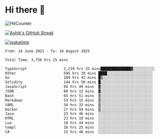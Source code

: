 # Hi there 👋

![HitCounter](https://hits.seeyoufarm.com/api/count/incr/badge.svg?url=https%3A%2F%2Fgithub.com%2Fashrhmn1212%2Fhit-counter)

<!-- ![Contribution Graph](https://github-readme-activity-graph.cyclic.app/graph?username=ashrhmn) -->


<!-- [![Top Langs](https://github-readme-stats.vercel.app/api/top-langs/?username=ashrhmn&layout=compact&theme=synthwave&langs_count=10&card_width=445)](https://github.com/anuraghazra/github-readme-stats) -->

[![Ashik's GitHub Streak](https://github-readme-streak-stats.herokuapp.com/?user=ashrhmn&theme=blood&fire=DD7F1C&background=151515&dates=9f9f9f&border=DD2727)](https://git.io/streak-stats)

<!-- ![Ashik's GitHub stats](https://github-readme-stats.vercel.app/api/?username=ashrhmn&show_icons=true&title_color=fff&icon_color=79ff97&text_color=9f9f9f&bg_color=151515) -->

[![wakatime](https://wakatime.com/badge/user/3df86613-ba63-4631-8e65-0ff18e7becad.svg)](https://wakatime.com/@3df86613-ba63-4631-8e65-0ff18e7becad)

<!--START_SECTION:waka-->

```txt
From: 14 June 2022 - To: 16 August 2025

Total Time: 3,756 hrs 25 mins

TypeScript                 2,219 hrs 35 mins██████████████▓░░░░░░░░░░   59.09 %
Other                      595 hrs 39 mins ████░░░░░░░░░░░░░░░░░░░░░   15.86 %
Go                         184 hrs 43 mins █▒░░░░░░░░░░░░░░░░░░░░░░░   04.92 %
Solidity                   144 hrs 50 mins █░░░░░░░░░░░░░░░░░░░░░░░░   03.86 %
JavaScript                 94 hrs 49 mins  ▓░░░░░░░░░░░░░░░░░░░░░░░░   02.52 %
JSON                       88 hrs 12 mins  ▓░░░░░░░░░░░░░░░░░░░░░░░░   02.35 %
Bash                       65 hrs 51 mins  ▒░░░░░░░░░░░░░░░░░░░░░░░░   01.75 %
Markdown                   53 hrs 15 mins  ▒░░░░░░░░░░░░░░░░░░░░░░░░   01.42 %
YAML                       34 hrs 33 mins  ▒░░░░░░░░░░░░░░░░░░░░░░░░   00.92 %
Docker                     27 hrs 59 mins  ▒░░░░░░░░░░░░░░░░░░░░░░░░   00.75 %
Java                       23 hrs 46 mins  ░░░░░░░░░░░░░░░░░░░░░░░░░   00.63 %
HTML                       23 hrs 19 mins  ░░░░░░░░░░░░░░░░░░░░░░░░░   00.62 %
Lua                        18 hrs 44 mins  ░░░░░░░░░░░░░░░░░░░░░░░░░   00.50 %
templ                      16 hrs 25 mins  ░░░░░░░░░░░░░░░░░░░░░░░░░   00.44 %
C#                         15 hrs 40 mins  ░░░░░░░░░░░░░░░░░░░░░░░░░   00.42 %
```

<!--END_SECTION:waka-->


<!--### Most Used Languages 
<img src="https://wakatime.com/share/@ashrhmn/24ecb986-5bf8-4607-af7f-0aab08908d8c.png" />

### Favourite Tools
<img src="https://wakatime.com/share/@ashrhmn/f4e08015-f3bc-460a-9228-95a3ba11c604.png" />-->
